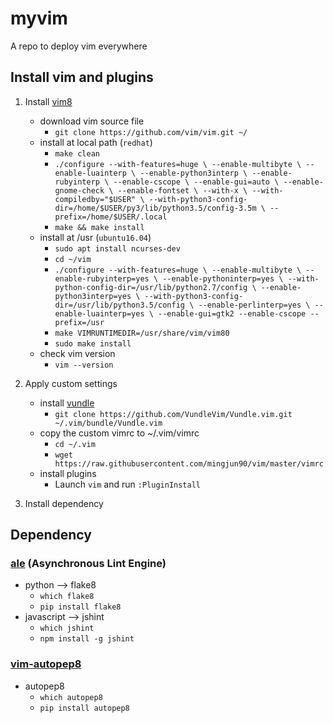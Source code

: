 # myvim

A repo to deploy vim everywhere

## Install vim and plugins

1. Install [vim8](https://github.com/vim/vim/blob/master/runtime/doc/version8.txt) 
	- download vim source file
		- `git clone https://github.com/vim/vim.git ~/`
	- install at local path (`redhat`)
		- `make clean`
		- `./configure --with-features=huge \
			--enable-multibyte \
			--enable-luainterp \
			--enable-python3interp \
			--enable-rubyinterp \
			--enable-cscope \
			--enable-gui=auto \
			--enable-gnome-check \
			--enable-fontset \
			--with-x \
			--with-compiledby="$USER" \
			--with-python3-config-dir=/home/$USER/py3/lib/python3.5/config-3.5m \
			--prefix=/home/$USER/.local`
		- `make && make install`
	- install at /usr (`ubuntu16.04`)
		- `sudo apt install ncurses-dev`
		- `cd ~/vim`
		- `./configure --with-features=huge \
            --enable-multibyte \
            --enable-rubyinterp=yes \
            --enable-pythoninterp=yes \
            --with-python-config-dir=/usr/lib/python2.7/config \
            --enable-python3interp=yes \
            --with-python3-config-dir=/usr/lib/python3.5/config \
            --enable-perlinterp=yes \
            --enable-luainterp=yes \
            --enable-gui=gtk2 --enable-cscope --prefix=/usr`
		- `make VIMRUNTIMEDIR=/usr/share/vim/vim80`
		- `sudo make install`
	- check vim version
		- `vim --version`

2. Apply custom settings
	- install [vundle](https://github.com/VundleVim/Vundle.vim)
		- `git clone https://github.com/VundleVim/Vundle.vim.git ~/.vim/bundle/Vundle.vim`
	- copy the custom vimrc to ~/.vim/vimrc
		- `cd ~/.vim`
		- `wget https://raw.githubusercontent.com/mingjun90/vim/master/vimrc`
	- install plugins
		- Launch `vim` and run `:PluginInstall`

3. Install dependency

## Dependency

### [ale](https://github.com/w0rp/ale) (Asynchronous Lint Engine)
- python --> flake8
	- `which flake8`
	- `pip install flake8`
- javascript --> jshint
	- `which jshint`
	- `npm install -g jshint`

### [vim-autopep8](https://github.com/tell-k/vim-autopep8)
- autopep8
	- `which autopep8`
	- `pip install autopep8`